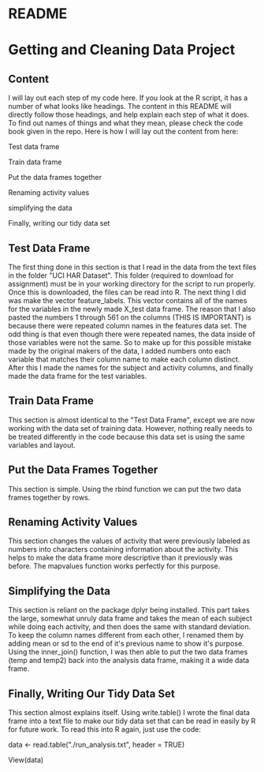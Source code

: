 # README
# Getting and Cleaning Data Project

## Content

I will lay out each step of my code here. If you look at the R script, it has a number of what looks like headings. The content in this README will directly follow those headings, and help explain each step of what it does. To find out names of things and what they mean, please check the code book given in the repo. Here is how I will lay out the content from here:

Test data frame

Train data frame

Put the data frames together

Renaming activity values

simplifying the data

Finally, writing our tidy data set


## Test Data Frame

The first thing done in this section is that I read in the data from the text files in the folder "UCI HAR Dataset". This folder (required to download for assignment) must be in your working directory for the script to run properly. Once this is downloaded, the files can be read into R. The next thing I did was make the vector feature_labels. This vector contains all of the names for the variables in the newly made X_test data frame. The reason that I also pasted the numbers 1 through 561 on the columns (THIS IS IMPORTANT) is because there were repeated column names in the features data set. The odd thing is that even though there were repeated names, the data inside of those variables were not the same. So to make up for this possible mistake made by the original makers of the data, I added numbers onto each variable that matches their column name to make each column distinct. After this I made the names for the subject and activity columns, and finally made the data frame for the test variables. 

## Train Data Frame

This section is almost identical to the "Test Data Frame", except we are now working with the data set of training data. However, nothing really needs to be treated differently in the code because this data set is using the same variables and layout.

## Put the Data Frames Together

This section is simple. Using the rbind function we can put the two data frames together by rows.

## Renaming Activity Values

This section changes the values of activity that were previously labeled as numbers into characters containing information about the activity. This helps to make the data frame more descriptive than it previously was before. The mapvalues function works perfectly for this purpose.

## Simplifying the Data

This section is reliant on the package dplyr being installed. This part takes the large, somewhat unruly data frame and takes the mean of each subject while doing each activity, and then does the same with standard deviation. To keep the column names different from each other, I renamed them by adding mean or sd to the end of it's previous name to show it's purpose. Using the inner_join() function, I was then able to put the two data frames (temp and temp2) back into the analysis data frame, making it a wide data frame.

## Finally, Writing Our Tidy Data Set

This section almost explains itself. Using write.table() I wrote the final data frame into a text file to make our tidy data set that can be read in easily by R for future work. To read this into R again, just use the code:

data <- read.table("./run_analysis.txt", header = TRUE)

View(data)


